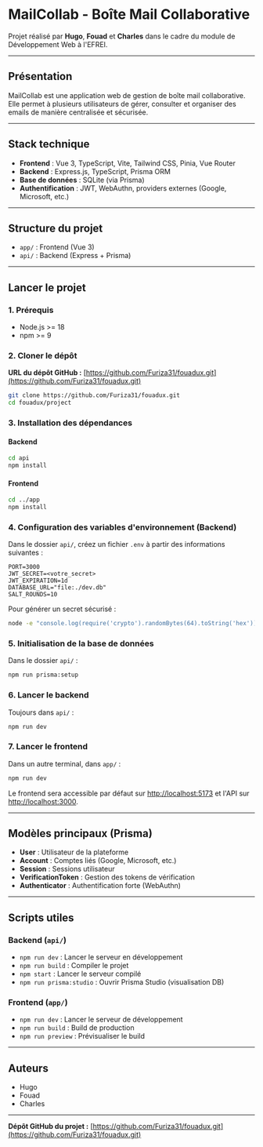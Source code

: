 # MailCollab - Boîte Mail Collaborative

Projet réalisé par **Hugo**, **Fouad** et **Charles** dans le cadre du module de Développement Web à l'EFREI.

---

## Présentation

MailCollab est une application web de gestion de boîte mail collaborative. Elle permet à plusieurs utilisateurs de gérer, consulter et organiser des emails de manière centralisée et sécurisée.

---

## Stack technique

- **Frontend** : Vue 3, TypeScript, Vite, Tailwind CSS, Pinia, Vue Router
- **Backend** : Express.js, TypeScript, Prisma ORM
- **Base de données** : SQLite (via Prisma)
- **Authentification** : JWT, WebAuthn, providers externes (Google, Microsoft, etc.)

---

## Structure du projet

- `app/` : Frontend (Vue 3)
- `api/` : Backend (Express + Prisma)

---

## Lancer le projet

### 1. Prérequis
- Node.js >= 18
- npm >= 9

### 2. Cloner le dépôt

**URL du dépôt GitHub :** [https://github.com/Furiza31/fouadux.git](https://github.com/Furiza31/fouadux.git)

```bash
git clone https://github.com/Furiza31/fouadux.git
cd fouadux/project
```

### 3. Installation des dépendances
#### Backend
```bash
cd api
npm install
```
#### Frontend
```bash
cd ../app
npm install
```

### 4. Configuration des variables d'environnement (Backend)
Dans le dossier `api/`, créez un fichier `.env` à partir des informations suivantes :

```
PORT=3000
JWT_SECRET=<votre_secret>
JWT_EXPIRATION=1d
DATABASE_URL="file:./dev.db"
SALT_ROUNDS=10
```
Pour générer un secret sécurisé :
```bash
node -e "console.log(require('crypto').randomBytes(64).toString('hex'))"
```

### 5. Initialisation de la base de données
Dans le dossier `api/` :
```bash
npm run prisma:setup
```

### 6. Lancer le backend
Toujours dans `api/` :
```bash
npm run dev
```

### 7. Lancer le frontend
Dans un autre terminal, dans `app/` :
```bash
npm run dev
```

Le frontend sera accessible par défaut sur [http://localhost:5173](http://localhost:5173) et l'API sur [http://localhost:3000](http://localhost:3000).

---

## Modèles principaux (Prisma)

- **User** : Utilisateur de la plateforme
- **Account** : Comptes liés (Google, Microsoft, etc.)
- **Session** : Sessions utilisateur
- **VerificationToken** : Gestion des tokens de vérification
- **Authenticator** : Authentification forte (WebAuthn)

---

## Scripts utiles

### Backend (`api/`)
- `npm run dev` : Lancer le serveur en développement
- `npm run build` : Compiler le projet
- `npm start` : Lancer le serveur compilé
- `npm run prisma:studio` : Ouvrir Prisma Studio (visualisation DB)

### Frontend (`app/`)
- `npm run dev` : Lancer le serveur de développement
- `npm run build` : Build de production
- `npm run preview` : Prévisualiser le build

---

## Auteurs
- Hugo
- Fouad
- Charles

---

**Dépôt GitHub du projet :** [https://github.com/Furiza31/fouadux.git](https://github.com/Furiza31/fouadux.git)
